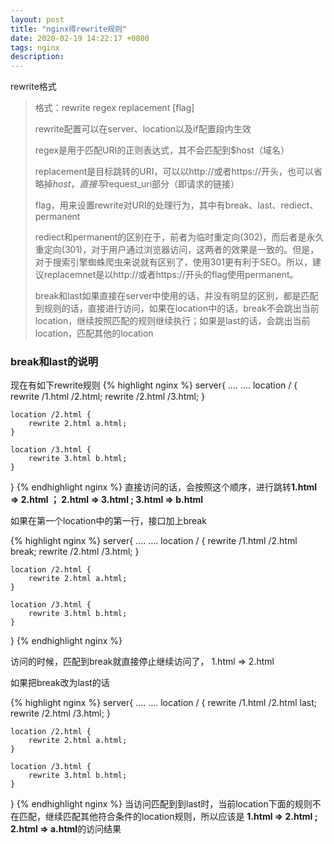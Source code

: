 ```yaml
---
layout: post
title: "nginx得rewrite规则"
date: 2020-02-19 14:22:17 +0800
tags: nginx
description: 
---
```


rewrite格式
> 格式：rewrite regex replacement [flag]
>
> rewrite配置可以在server、location以及if配置段内生效
>
> regex是用于匹配URI的正则表达式，其不会匹配到$host（域名）
>
> replacement是目标跳转的URI，可以以http://或者https://开头，也可以省略掉$host，直接写$request_uri部分（即请求的链接）
>
> flag，用来设置rewrite对URI的处理行为，其中有break、last、rediect、permanent
>
> rediect和permanent的区别在于，前者为临时重定向(302)，而后者是永久重定向(301)，对于用户通过浏览器访问，这两者的效果是一致的。但是，对于搜索引擎蜘蛛爬虫来说就有区别了，使用301更有利于SEO。所以，建议replacemnet是以http://或者https://开头的flag使用permanent。
>
> break和last如果直接在server中使用的话，并没有明显的区别，都是匹配到规则的话，直接进行访问，如果在location中的话，break不会跳出当前location，继续按照匹配的规则继续执行；如果是last的话，会跳出当前location，匹配其他的location

### break和last的说明

现在有如下rewrite规则
{% highlight nginx %}
server{
	....
	....
	location / {
		rewrite /1.html /2.html;
		rewrite /2.html /3.html;
	}
	
	location /2.html {
		rewrite 2.html a.html;
	}

	location /3.html {
		rewrite 3.html b.html;
	}

}
{% endhighlight nginx %}
直接访问的话，会按照这个顺序，进行跳转**1.html => 2.html ； 2.html => 3.html ; 3.html => b.html**

如果在第一个location中的第一行，接口加上break

{% highlight nginx %}
server{
	....
	....
	location / {
		rewrite /1.html /2.html break;
		rewrite /2.html /3.html;
	}
	
	location /2.html {
		rewrite 2.html a.html;
	}

	location /3.html {
		rewrite 3.html b.html;
	}

}
{% endhighlight nginx %}

访问的时候，匹配到break就直接停止继续访问了， 1.html => 2.html

如果把break改为last的话

{% highlight nginx %}
server{
	....
	....
	location / {
		rewrite /1.html /2.html last;
		rewrite /2.html /3.html;
	}
	
	location /2.html {
		rewrite 2.html a.html;
	}

	location /3.html {
		rewrite 3.html b.html;
	}

}
{% endhighlight nginx %}
当访问匹配到到last时，当前location下面的规则不在匹配，继续匹配其他符合条件的location规则，所以应该是 **1.html => 2.html ; 2.html => a.html**的访问结果
